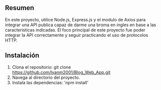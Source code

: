 ## Resumen

En este proyecto, utilice Node.js, Express.js y el modulo de Axios para integrar una API publica capaz de darme una broma en ingles en base a las caracteristicas indicadas. El foco principal de este proyecto fue poder integrar la API correctamente y seguir practicando el uso de protocolos HTTP.

## Instalación

1. Clona el repositorio: git clone https://github.com/Ivanm2001/Blog_Web_App.git
2. Navega al directorio del proyecto.
3. Instala las dependencias: 'npm install' 
